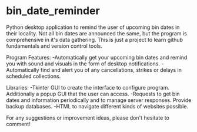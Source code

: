 # bin_date_reminder
Python desktop application to remind the user of upcoming bin dates in their locality. 
Not all bin dates are announced the same, but the program is comprehensive in it's data gathering.
This is just a project to learn github fundamentals and version control tools.

Program Features:
-Automatically get your upcoming bin dates and remind you with sound and visuals in the form of desktop notifications.
-Automatically find and alert you of any cancellations, strikes or delays in scheduled collections.

Libraries:
-Tkinter GUI to create the interface to configure program. Additionally a popup GUI that the user can access.
-Requests to get bin dates and information periodically and to manage server responses. Provide backup databases.
-HTML to navigate different kinds of websites possible.

For any suggestions or improvement ideas, please don't hesitate to comment!
